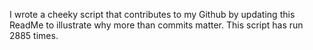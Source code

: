 I wrote a cheeky script that contributes to my Github by updating this ReadMe to illustrate why more than commits matter. This script has run 2885 times.